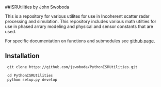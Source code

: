##ISRUtilities
by John Swoboda

This is a repository for various utilites for use in Incoherent scatter radar processing and simulation. This repository includes various math utilties for use in phased arrary modeling and physical and sensor constants that are used.

For specific documentation on functions and submodules see [github page.](http://jswoboda.github.io/PythonISRUtilities/)

## Installation

	 git clone https://github.com/jswoboda/PythonISRUtilities.git

	 cd PythonISRUtilities
	 python setup.py develop